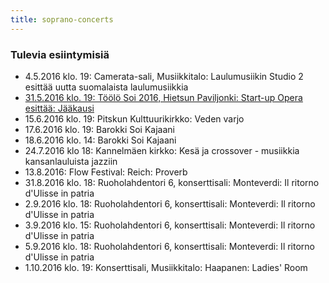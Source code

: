 ```yaml
---
title: soprano-concerts
---
```


### Tulevia esiintymisiä



<!-- 

- [14.2.2015 klo.19: Heinolan rantapuisto, kansainvälinen jääfestivaali, Milla Mäkinen, sopraano ja Mirva Minkkinen, sähkökantele](http://ess.menoinfo.fi/heinola/tapahtumat/heinolan-iii-kansainvalinen-jaafestivaali/475091)
- [28.2.2015 klo. 16: Café Barock, Allotria, Hämeentie 68, Milla Mäkinen, sopraano ja Kaisamaija Uljas, teorbi](http://www.cafebarock.com/events/)
- 8.3.2015 klo.13: Cafe Carusel, Merisatamantie 10, Varhaisbarokin naissäveltäjiä
- 12.3.2015 klo.19: Metropolia, Ruoholahdentori 6, konservatorion konserttisali, Aikamme kamarimusiikkia, Izam Zapatan laulusarja "Ludi" teorbille, renessanssiluutulle ja sopraanolle (kantaesitys)
- 17.3.2015 klo.18: Lähetyskirkko, Tähtitorninkatu 18, "Matkan varrelta" - barokkimusiikkikonsertti
- [18.3.2015 klo. 19: Musiikkitalo, Mannerheimintie 13 A, Camerata-sali, Laulumusiikin studion konsertti](https://www.facebook.com/events/820231668046296/)
- 13.5.2015 klo.13: Metropolia, Ruoholahdentori 6, konservatorion konserttisali, Puolen päivän Barokki
- [3.6.2015 klo.18: Metropolia, Ruoholahdentori 6, konservatorion konserttisali, Monteverdin L´Orfeo -ooppera (roolit Ninfa ja Proserpina)](https://www.facebook.com/events/1605124226398962/)
- [5.6.2015 klo.18: Metropolia, Ruoholahdentori 6, konservatorion konserttisali, Monteverdin L´Orfeo -ooppera (roolit Ninfa ja Proserpina)](https://www.facebook.com/events/1605124226398962/)
- 10.6.2015 klo. 18: Tainionkosken kirkko, Imatra, Suomalaisia Säveliä, sopraano Milla Mäkinen ja pianisti Jenna Ristilä
- 11.6.2015 klo. 18: Taidelukion sali, Savonlinna, Suomalaisia Säveliä, sopraano Milla Mäkinen ja pianisti Jenna Ristilä
- [2.8.2015 klo. 18: Meilahden kirkko, North, East & Between, nokkahuilistien Galit Zadokin ja Juho Myllylän esittämä sekoitus keskiajan-, renessanssin- ja aikamme musiikkia sekä live-elektroniikkaa](https://www.facebook.com/events/1437495229891958/)
- [7.8.2015 klo. 20: Kaapelitehdas, North, East & Between, nokkahuilistien Galit Zadokin ja Juho Myllylän esittämä sekoitus keskiajan-, renessanssin- ja aikamme musiikkia sekä live-elektroniikkaa](https://www.facebook.com/events/906342136068431/)
- 5.9.2015 klo. 15: Lahden taidemuseo, Vesijärvenkatu 11 A, MoTai esittää oopperahistorian helmiä, Milla Mäkinen, sopraano ja Mirva Minkkinen, sähkökantele
- 11.10.2015 klo. 18: Sammonlahden kirkko, Lappeenranta, Suomalaisia Säveliä, sopraano Milla Mäkinen ja pianisti Jenna Ristilä
- [23.-25.10.2015: Helsingin Konservatorio, Helsinki Lied -kilpailu, lied-duo Milla Mäkinen ja Jenni Ljung](http://www.konservatorio.fi/fi/helsinki_lied_-kilpailu)
- [29.10.2015 klo. 19: CLF Art Cafe, 133 Rye Lane SE15 4 ST London, Miika Hyytiäisen Hear here- showcase, Milla Mäkinen, sopraano, Kaisamaija Uljas, Renessanssiluuttu](https://www.facebook.com/events/883305005086483/)
- [1.11.2015 klo. 13.15: Kätevä & Tekevä -kädentaitomessut, Lahden Suurhalli, Nenäkästä oopperaa, Milla Mäkinen, sopraano ja Mirva Minkkinen, sähkökantele](https://www.facebook.com/events/881338191919381/)
- 3.11.2015 klo. 19: Camerata-sali, Musiikkitalo, Laulumusiikin Studio 2 esittää Venäläistä laulumusiikkia
- [7.11.2015 klo. 14: Paavo harjoitussali, Musiikkitalo, Atso´s Corner](http://www.uniarts.fi/uutishuone/atso’s-corner-levittää-orkesterimusiikin-ilosanomaa-musiikkitalossa)
- [12.11.2015 klo. 19: Temppeliaukion kirkko, Minimalistista ja Uusromanttista kamarimusiikkia, Kantakaupungin kitarakonsertit, Milla Mäkinen, sopraano, Otto Tolonen, kitara, Angel Molinos, bassoklarinetti](https://www.facebook.com/575590065792704/photos/a.575600025791708.1073741827.575590065792704/1090049237680115/?type=3&theater)
- 1.12.2015: Lahden Kaupunginteatterin piha, Valon juhla, Milla Mäkinen, sopraano, Mirva Minkkinen, sähkökantele
- [20.2.2016 klo. 15: Musiikkitalo, Organo-sali, Greetings to Monarchs -englantilaista barokkimusiikkia hallitsijoille](https://www.facebook.com/events/540155579478116/)
- [1.3.2016 klo. 19: Camerata-sali, Musiikkitalo: Start-up Ooppera esittää: Jääkausi](http://startupopera.blogspot.fi/)
- 7.4.2016 klo. 19.30: Conservatory of Amsterdam, Sweelinckzaal, Oosterdokskade 151, Manca: Terzo congegno del sole passante

-->

- 4.5.2016 klo. 19: Camerata-sali, Musiikkitalo: Laulumusiikin Studio 2 esittää uutta suomalaista laulumusiikkia
- [31.5.2016 klo. 19: Töölö Soi 2016, Hietsun Paviljonki: Start-up Opera esittää: Jääkausi](https://www.facebook.com/events/1623845324606384/)
- 15.6.2016 klo. 19: Pitskun Kulttuurikirkko: Veden varjo
- 17.6.2016 klo. 19: Barokki Soi Kajaani
- 18.6.2016 klo. 14: Barokki Soi Kajaani
- 24.7.2016 klo 18: Kannelmäen kirkko: Kesä ja crossover - musiikkia kansanlauluista jazziin
- 13.8.2016: Flow Festival: Reich: Proverb
- 31.8.2016 klo. 18: Ruoholahdentori 6, konserttisali: Monteverdi: Il ritorno d'Ulisse in patria
- 2.9.2016 klo. 18: Ruoholahdentori 6, konserttisali: Monteverdi: Il ritorno d'Ulisse in patria
- 3.9.2016 klo. 15: Ruoholahdentori 6, konserttisali: Monteverdi: Il ritorno d'Ulisse in patria
- 5.9.2016 klo. 18: Ruoholahdentori 6, konserttisali: Monteverdi: Il ritorno d'Ulisse in patria
- 1.10.2016 klo. 19: Konserttisali, Musiikkitalo: Haapanen: Ladies' Room
